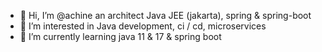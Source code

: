 - 👋 Hi, I’m @achine an architect Java JEE (jakarta), spring & spring-boot
- 👀 I’m interested in Java development, ci / cd, microservices
- 🌱 I’m currently learning java 11 & 17 & spring boot

<!---
achine/achine is a ✨ special ✨ repository because its `README.md` (this file) appears on your GitHub profile.
You can click the Preview link to take a look at your changes.
--->
